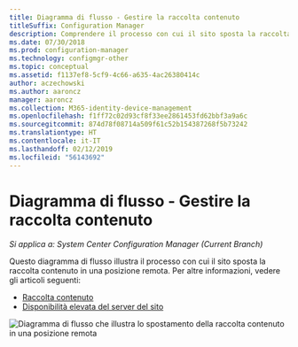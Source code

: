```yaml
---
title: Diagramma di flusso - Gestire la raccolta contenuto
titleSuffix: Configuration Manager
description: Comprendere il processo con cui il sito sposta la raccolta contenuto in una posizione remota.
ms.date: 07/30/2018
ms.prod: configuration-manager
ms.technology: configmgr-other
ms.topic: conceptual
ms.assetid: f1137ef8-5cf9-4c66-a635-4ac26380414c
author: aczechowski
ms.author: aaroncz
manager: aaroncz
ms.collection: M365-identity-device-management
ms.openlocfilehash: f1ff72c02d93cf8f33ee2861453fd62bbf3a9a6c
ms.sourcegitcommit: 874d78f08714a509f61c52b154387268f5b73242
ms.translationtype: HT
ms.contentlocale: it-IT
ms.lasthandoff: 02/12/2019
ms.locfileid: "56143692"
---
```

# <a name="flowchart---manage-content-library"></a>Diagramma di flusso - Gestire la raccolta contenuto

*Si applica a: System Center Configuration Manager (Current Branch)*

Questo diagramma di flusso illustra il processo con cui il sito sposta la raccolta contenuto in una posizione remota. Per altre informazioni, vedere gli articoli seguenti:  
- [Raccolta contenuto](/sccm/core/plan-design/hierarchy/the-content-library)  
- [Disponibilità elevata del server del sito](/sccm/core/servers/deploy/configure/site-server-high-availability)

![Diagramma di flusso che illustra lo spostamento della raccolta contenuto in una posizione remota](media/manage-content-library-flowchart.png)
